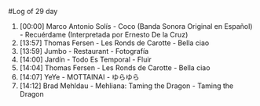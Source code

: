 #Log of 29 day

1. [00:00] Marco Antonio Solís - Coco (Banda Sonora Original en Español) - Recuérdame (Interpretada por Ernesto De la Cruz)
1. [13:57] Thomas Fersen - Les Ronds de Carotte - Bella ciao
1. [13:59] Jumbo - Restaurant - Fotografía
1. [14:00] Jardín - Todo Es Temporal - Fluir
1. [14:04] Thomas Fersen - Les Ronds de Carotte - Bella ciao
1. [14:07] YeYe - MOTTAINAI - ゆらゆら
1. [14:12] Brad Mehldau - Mehliana: Taming the Dragon - Taming the Dragon
